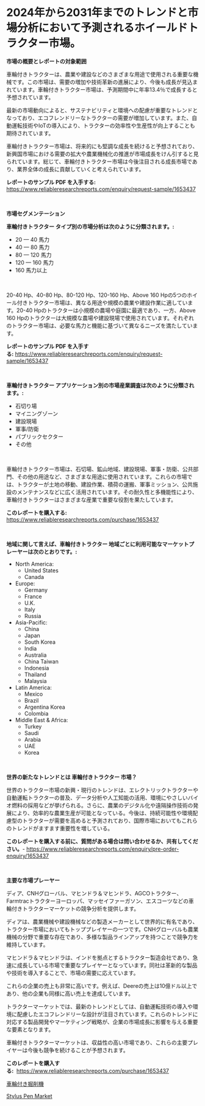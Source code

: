 <p><h1>2024年から2031年までのトレンドと市場分析において予測されるホイールドトラクター市場。</h1></p><p><strong>市場の概要とレポートの対象範囲</strong></p>
<p><p>車輪付きトラクターは、農業や建設などのさまざまな用途で使用される重要な機械です。この市場は、需要の増加や技術革新の進展により、今後も成長が見込まれています。車輪付きトラクター市場は、予測期間中に年率13.4％で成長すると予想されています。</p><p>最新の市場動向によると、サステナビリティと環境への配慮が重要なトレンドとなっており、エコフレンドリーなトラクターの需要が増加しています。また、自動運転技術やIoTの導入により、トラクターの効率性や生産性が向上することも期待されています。</p><p>車輪付きトラクター市場は、将来的にも堅調な成長を続けると予想されており、新興国市場における需要の拡大や農業機械化の推進が市場成長をけん引すると見られています。総じて、車輪付きトラクター市場は今後注目される成長市場であり、業界全体の成長に貢献していくと考えられています。</p></p>
<p><strong>レポートのサンプル PDF を入手する:</strong> <a href="https://www.reliableresearchreports.com/enquiry/request-sample/1653437">https://www.reliableresearchreports.com/enquiry/request-sample/1653437</a></p>
<p>&nbsp;</p>
<p><strong>市場セグメンテーション</strong></p>
<p><strong>車輪付きトラクター タイプ別の市場分析は次のように分類されます。:</strong></p>
<p><ul><li>20 — 40 馬力</li><li>40 — 80 馬力</li><li>80 — 120 馬力</li><li>120 — 160 馬力</li><li>160 馬力以上</li></ul></p>
<p>&nbsp;</p>
<p><p>20-40 Hp、40-80 Hp、80-120 Hp、120-160 Hp、Above 160 Hpの5つのホイール付きトラクター市場は、異なる用途や規模の農業や建設作業に適しています。20-40 Hpのトラクターは小規模の農場や庭園に最適であり、一方、Above 160 Hpのトラクターは大規模な農場や建設現場で使用されています。それぞれのトラクター市場は、必要な馬力と機能に基づいて異なるニーズを満たしています。</p></p>
<p><strong>レポートのサンプル PDF を入手する:</strong>&nbsp;<a href="https://www.reliableresearchreports.com/enquiry/request-sample/1653437">https://www.reliableresearchreports.com/enquiry/request-sample/1653437</a></p>
<p>&nbsp;</p>
<p><strong> 車輪付きトラクター アプリケーション別の市場産業調査は次のように分類されます。:</strong></p>
<p><ul><li>石切り場</li><li>マイニングゾーン</li><li>建設現場</li><li>軍事/防衛</li><li>パブリックセクター</li><li>その他</li></ul></p>
<p>&nbsp;</p>
<p><p>車輪付きトラクター市場は、石切場、鉱山地域、建設現場、軍事・防衛、公共部門、その他の用途など、さまざまな用途に使用されています。これらの市場では、トラクターが土地の移動、建設作業、積荷の運搬、軍事ミッション、公共施設のメンテナンスなどに広く活用されています。その耐久性と多機能性により、車輪付きトラクターはさまざまな産業で重要な役割を果たしています。</p></p>
<p><strong>このレポートを購入する:</strong>&nbsp; <a href="https://www.reliableresearchreports.com/purchase/1653437">https://www.reliableresearchreports.com/purchase/1653437</a></p>
<p>&nbsp;</p>
<p><strong>地域に関して言えば、車輪付きトラクター 地域ごとに利用可能なマーケットプレーヤーは次のとおりです。:</strong></p>
<p><ul>
    <li>
        North America:
        <ul>
            <li>United States</li>
            <li>Canada</li>
        </ul>
    </li>
    <li>
        Europe:
        <ul>
            <li>Germany</li>
            <li>France</li>
            <li>U.K.</li>
            <li>Italy</li>
            <li>Russia</li>
        </ul>
    </li>
    <li>
        Asia-Pacific:
        <ul>
            <li>China</li>
            <li>Japan</li>
            <li>South Korea</li>
            <li>India</li>
            <li>Australia</li>
            <li>China Taiwan</li>
            <li>Indonesia</li>
            <li>Thailand</li>
            <li>Malaysia</li>
        </ul>
    </li>
    <li>
        Latin America:
        <ul>
            <li>Mexico</li>
            <li>Brazil</li>
            <li>Argentina Korea</li>
            <li>Colombia</li>
        </ul>
    </li>
    <li>
        Middle East & Africa:
        <ul>
            <li>Turkey</li>
            <li>Saudi</li>
            <li>Arabia</li>
            <li>UAE</li>
            <li>Korea</li>
        </ul>
    </li>
    </ul></p>
<p>&nbsp;</p>
<p><strong>世界の新たなトレンドとは 車輪付きトラクター 市場？</strong></p>
<p><p>世界のトラクター市場の新興・現行のトレンドは、エレクトリックトラクターや自動運転トラクターの普及、データ分析や人工知能の活用、環境にやさしいバイオ燃料の採用などが挙げられる。さらに、農業のデジタル化や遠隔操作技術の発展により、効率的な農業生産が可能となっている。今後は、持続可能性や環境配慮型のトラクターが需要を高めると予測されており、国際市場においてもこれらのトレンドがますます重要性を増している。</p></p>
<p><strong>このレポートを購入する前に、質問がある場合は問い合わせるか、共有してください。</strong>- <a href="https://www.reliableresearchreports.com/enquiry/pre-order-enquiry/1653437">https://www.reliableresearchreports.com/enquiry/pre-order-enquiry/1653437</a></p>
<p>&nbsp;</p>
<p><strong>主要な市場プレーヤー</strong></p>
<p><p>ディア、CNHグローバル、マヒンドラ＆マヒンドラ、AGCOトラクター、Farmtracトラクターヨーロッパ、マッセイファーガソン、エスコーツなどの車輪付きトラクターマーケットの競争分析を提供します。</p><p>ディアは、農業機械や建設機械などの製造メーカーとして世界的に有名であり、トラクター市場においてもトッププレイヤーの一つです。CNHグローバルも農業機械の分野で重要な存在であり、多様な製品ラインアップを持つことで競争力を維持しています。</p><p>マヒンドラ＆マヒンドラは、インドを拠点とするトラクター製造会社であり、急速に成長している市場で重要なプレイヤーとなっています。同社は革新的な製品や技術を導入することで、市場の需要に応えています。</p><p>これらの企業の売上も非常に高いです。例えば、Deereの売上は10億ドル以上であり、他の企業も同様に高い売上を達成しています。</p><p>トラクターマーケットでは、最新のトレンドとしては、自動運転技術の導入や環境に配慮したエコフレンドリーな設計が注目されています。これらのトレンドに対応する製品開発やマーケティング戦略が、企業の市場成長に影響を与える重要な要素となります。</p><p>車輪付きトラクターマーケットは、収益性の高い市場であり、これらの主要プレイヤーは今後も競争を続けることが予想されます。</p></p>
<p><strong>このレポートを購入する:</strong>&nbsp;&nbsp;<a href="https://www.reliableresearchreports.com/purchase/1653437">https://www.reliableresearchreports.com/purchase/1653437</a></p>
<p><p><a href="https://github.com/zoetazuur/Market-Research-Report-List-1/blob/main/799393710837.md">車輪付き掘削機</a></p><p><a href="https://github.com/biheemgalvinlouises6hokrh3h/Market-Research-Report-List-1/blob/main/stylus-pen-market.md">Stylus Pen Market</a></p></p>